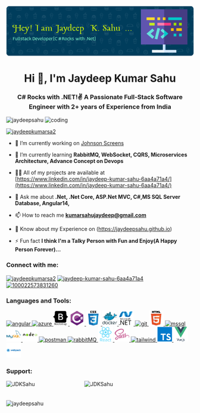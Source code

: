 ![logo](https://github.com/JaydeepSahu/JaydeepSahu/blob/main/github-header-image%20(1).png)
<h1 align="center">Hi 👋, I'm Jaydeep Kumar Sahu</h1>
<h3 align="center"> C# Rocks with .NET!✌️ A Passionate Full-Stack Software Engineer with 2+ years of Experience from India</h3>

<img src="https://www.wingstechsolutions.com/wp-content/uploads/2022/03/full-stack-development.gif" align="right" width="400" alt="coding" />

<p align="left"> <img src="https://komarev.com/ghpvc/?username=jaydeepsahu&label=Profile%20views&color=0e75b6&style=flat" alt="jaydeepsahu" /> </p>

<p align="left"> <a href="https://twitter.com/jaydeepkumarsa2" target="blank"><img src="https://img.shields.io/twitter/follow/jaydeepkumarsa2?logo=twitter&style=for-the-badge" alt="jaydeepkumarsa2" /></a> </p>

- 🔭 I’m currently working on [Johnson Screens]()

- 🌱 I’m currently learning **RabbitMQ, WebSocket, CQRS, Microservices Architecture, Advance Concept on Devops**

- 👨‍💻 All of my projects are available at [https://www.linkedin.com/in/jaydeep-kumar-sahu-6aa4a71a4/](https://www.linkedin.com/in/jaydeep-kumar-sahu-6aa4a71a4/)

- 💬 Ask me about **.Net, .Net Core, ASP.Net MVC, C#,MS SQL Server Database, Angular14,**

- 📫 How to reach me **kumarsahujaydeep@gmail.com**

- 📄 Know about my Experience on (https://jaydeepsahu.github.io)

- ⚡ Fun fact **I think I'm a Talky Person with Fun and Enjoy(A Happy Person Forever)...**

<h3 align="left">Connect with me:</h3>
<p align="left">
<a href="https://twitter.com/jaydeepkumarsa2" target="blank"><img align="center" src="https://raw.githubusercontent.com/rahuldkjain/github-profile-readme-generator/master/src/images/icons/Social/twitter.svg" alt="jaydeepkumarsa2" height="30" width="40" /></a>
<a href="https://linkedin.com/in/jaydeep-kumar-sahu-6aa4a71a4" target="blank"><img align="center" src="https://raw.githubusercontent.com/rahuldkjain/github-profile-readme-generator/master/src/images/icons/Social/linked-in-alt.svg" alt="jaydeep-kumar-sahu-6aa4a71a4" height="30" width="40" /></a>
<a href="https://fb.com/100022573831260" target="blank"><img align="center" src="https://raw.githubusercontent.com/rahuldkjain/github-profile-readme-generator/master/src/images/icons/Social/facebook.svg" alt="100022573831260" height="30" width="40" /></a>
</p>

<h3 align="left">Languages and Tools:</h3>
<p align="left"> <a href="https://angular.io" target="_blank" rel="noreferrer"> <img src="https://angular.io/assets/images/logos/angular/angular.svg" alt="angular" width="40" height="40"/> </a> <a href="https://azure.microsoft.com/en-in/" target="_blank" rel="noreferrer"> <img src="https://www.vectorlogo.zone/logos/microsoft_azure/microsoft_azure-icon.svg" alt="azure" width="40" height="40"/> </a> <a href="https://getbootstrap.com" target="_blank" rel="noreferrer"> <img src="https://raw.githubusercontent.com/devicons/devicon/master/icons/bootstrap/bootstrap-plain-wordmark.svg" alt="bootstrap" width="40" height="40"/> </a> <a href="https://www.w3schools.com/cs/" target="_blank" rel="noreferrer"> <img src="https://raw.githubusercontent.com/devicons/devicon/master/icons/csharp/csharp-original.svg" alt="csharp" width="40" height="40"/> </a> <a href="https://www.w3schools.com/css/" target="_blank" rel="noreferrer"> <img src="https://raw.githubusercontent.com/devicons/devicon/master/icons/css3/css3-original-wordmark.svg" alt="css3" width="40" height="40"/> </a> <a href="https://www.docker.com/" target="_blank" rel="noreferrer"> <img src="https://raw.githubusercontent.com/devicons/devicon/master/icons/docker/docker-original-wordmark.svg" alt="docker" width="40" height="40"/> </a> <a href="https://dotnet.microsoft.com/" target="_blank" rel="noreferrer"> <img src="https://raw.githubusercontent.com/devicons/devicon/master/icons/dot-net/dot-net-original-wordmark.svg" alt="dotnet" width="40" height="40"/> </a> <a href="https://git-scm.com/" target="_blank" rel="noreferrer"> <img src="https://www.vectorlogo.zone/logos/git-scm/git-scm-icon.svg" alt="git" width="40" height="40"/> </a> <a href="https://www.w3.org/html/" target="_blank" rel="noreferrer"> <img src="https://raw.githubusercontent.com/devicons/devicon/master/icons/html5/html5-original-wordmark.svg" alt="html5" width="40" height="40"/> </a> <a href="https://www.microsoft.com/en-us/sql-server" target="_blank" rel="noreferrer"> <img src="https://www.svgrepo.com/show/303229/microsoft-sql-server-logo.svg" alt="mssql" width="40" height="40"/> </a> <a href="https://www.mysql.com/" target="_blank" rel="noreferrer"> <img src="https://raw.githubusercontent.com/devicons/devicon/master/icons/mysql/mysql-original-wordmark.svg" alt="mysql" width="40" height="40"/> </a> <a href="https://nodejs.org" target="_blank" rel="noreferrer"> <img src="https://raw.githubusercontent.com/devicons/devicon/master/icons/nodejs/nodejs-original-wordmark.svg" alt="nodejs" width="40" height="40"/> </a> <a href="https://postman.com" target="_blank" rel="noreferrer"> <img src="https://www.vectorlogo.zone/logos/getpostman/getpostman-icon.svg" alt="postman" width="40" height="40"/> </a> <a href="https://www.rabbitmq.com" target="_blank" rel="noreferrer"> <img src="https://www.vectorlogo.zone/logos/rabbitmq/rabbitmq-icon.svg" alt="rabbitMQ" width="40" height="40"/> </a> <a href="https://reactjs.org/" target="_blank" rel="noreferrer"> <img src="https://raw.githubusercontent.com/devicons/devicon/master/icons/react/react-original-wordmark.svg" alt="react" width="40" height="40"/> </a> <a href="https://sass-lang.com" target="_blank" rel="noreferrer"> <img src="https://raw.githubusercontent.com/devicons/devicon/master/icons/sass/sass-original.svg" alt="sass" width="40" height="40"/> </a> <a href="https://tailwindcss.com/" target="_blank" rel="noreferrer"> <img src="https://www.vectorlogo.zone/logos/tailwindcss/tailwindcss-icon.svg" alt="tailwind" width="40" height="40"/> </a> <a href="https://www.typescriptlang.org/" target="_blank" rel="noreferrer"> <img src="https://raw.githubusercontent.com/devicons/devicon/master/icons/typescript/typescript-original.svg" alt="typescript" width="40" height="40"/> </a> <a href="https://vuejs.org/" target="_blank" rel="noreferrer"> <img src="https://raw.githubusercontent.com/devicons/devicon/master/icons/vuejs/vuejs-original-wordmark.svg" alt="vuejs" width="40" height="40"/> </a> <a href="https://webpack.js.org" target="_blank" rel="noreferrer"> <img src="https://raw.githubusercontent.com/devicons/devicon/d00d0969292a6569d45b06d3f350f463a0107b0d/icons/webpack/webpack-original-wordmark.svg" alt="webpack" width="40" height="40"/> </a> </p>

<h3 align="left">Support:</h3>
<p><a href="https://www.buymeacoffee.com/JDKSahu"> <img align="left" src="https://cdn.buymeacoffee.com/buttons/v2/default-yellow.png" height="50" width="210" alt="JDKSahu" /></a><a href="https://ko-fi.com/JDKSahu"> <img align="left" src="https://cdn.ko-fi.com/cdn/kofi3.png?v=3" height="50" width="210" alt="JDKSahu" /></a></p><br><br>

<p><img align="center" src="https://github-readme-stats.vercel.app/api/top-langs?username=jaydeepsahu&show_icons=true&locale=en&layout=compact" alt="jaydeepsahu" /></p>
